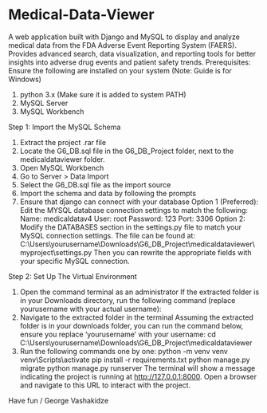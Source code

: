 # Medical-Data-Viewer
A web application built with Django and MySQL to display and analyze medical data from the FDA Adverse Event Reporting System (FAERS). Provides advanced search, data visualization, and reporting tools for better insights into adverse drug events and patient safety trends.
Prerequisites: Ensure the following are installed on your system (Note: Guide is for Windows)
1. python 3.x (Make sure it is added to system PATH)
2. MySQL Server
3. MySQL Workbench

Step 1: Import the MySQL Schema
1. Extract the project .rar file
2. Locate the G6_DB.sql file in the G6_DB_Project folder, next to the medicaldataviewer folder.
3. Open MySQL Workbench
4. Go to Server > Data Import
5. Select the G6_DB.sql file as the import source
6. Import the schema and data by following the prompts
7. Ensure that django can connect with your database
Option 1 (Preferred): Edit the MYSQL database connection settings to match the following:
Name: medicaldatav4
User: root
Password: 123
Port: 3306
Option 2: Modify the DATABASES section in the settings.py file to match your MySQL connection settings. The file can be found at:
C:\Users\yourusername\Downloads\G6_DB_Project\medicaldataviewer\myproject\settings.py
Then you can rewrite the appropriate fields with your specific MySQL connection.

Step 2: Set Up The Virtual Environment
1. Open the command terminal as an administrator
If the extracted folder is in your Downloads directory, run the following command (replace yourusername with your actual username):
2. Navigate to the extracted folder in the terminal
Assuming the extracted folder is in your downloads folder, you can run the command below, ensure you replace ‘yourusername’ with your username:
cd C:\Users\yourusername\Downloads\G6_DB_Project\medicaldataviewer
3. Run the following commands one by one:
python -m venv venv
venv\Scripts\activate
pip install -r requirements.txt
python manage.py migrate
python manage.py runserver
The terminal will show a message indicating the project is running at http://127.0.0.1:8000.
Open a browser and navigate to this URL to interact with the project.

Have fun / George Vashakidze
